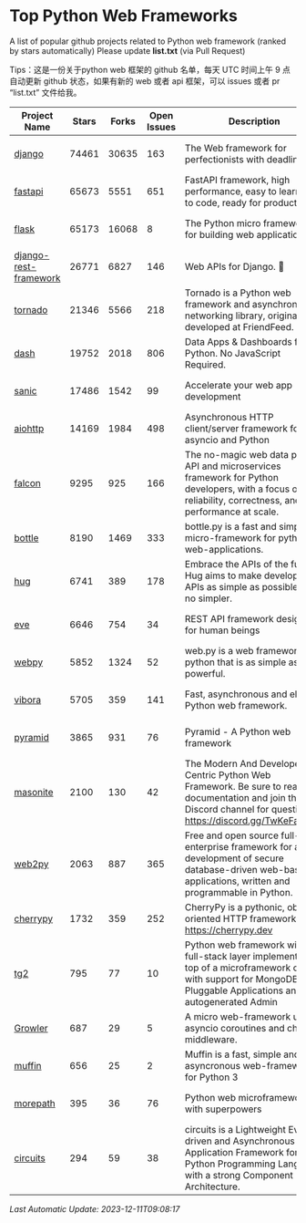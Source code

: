 # Top Python Web Frameworks
A list of popular github projects related to Python web framework (ranked by stars automatically)
Please update **list.txt** (via Pull Request)

Tips：这是一份关于python web 框架的 github 名单，每天 UTC 时间上午 9 点自动更新 github 状态，如果有新的 web 或者 api 框架，可以 issues 或者 pr “list.txt” 文件给我。

| Project Name | Stars | Forks | Open Issues | Description | Last Commit |
| ------------ | ----- | ----- | ----------- | ----------- | ----------- |
| [django](https://github.com/django/django) | 74461 | 30635 | 163 | The Web framework for perfectionists with deadlines. | 2023-12-08 08:46:11 |
| [fastapi](https://github.com/tiangolo/fastapi) | 65673 | 5551 | 651 | FastAPI framework, high performance, easy to learn, fast to code, ready for production | 2023-12-06 11:34:10 |
| [flask](https://github.com/pallets/flask) | 65173 | 16068 | 8 | The Python micro framework for building web applications. | 2023-12-04 22:26:30 |
| [django-rest-framework](https://github.com/encode/django-rest-framework) | 26771 | 6827 | 146 | Web APIs for Django. 🎸 | 2023-12-06 16:44:47 |
| [tornado](https://github.com/tornadoweb/tornado) | 21346 | 5566 | 218 | Tornado is a Python web framework and asynchronous networking library, originally developed at FriendFeed. | 2023-11-29 03:18:59 |
| [dash](https://github.com/plotly/dash) | 19752 | 2018 | 806 | Data Apps & Dashboards for Python. No JavaScript Required. | 2023-12-01 19:07:19 |
| [sanic](https://github.com/sanic-org/sanic) | 17486 | 1542 | 99 |  Accelerate your web app development  | Build fast. Run fast. | 2023-12-09 20:32:42 |
| [aiohttp](https://github.com/aio-libs/aiohttp) | 14169 | 1984 | 498 | Asynchronous HTTP client/server framework for asyncio and Python | 2023-12-07 11:07:10 |
| [falcon](https://github.com/falconry/falcon) | 9295 | 925 | 166 | The no-magic web data plane API and microservices framework for Python developers, with a focus on reliability, correctness, and performance at scale. | 2023-12-05 21:29:41 |
| [bottle](https://github.com/bottlepy/bottle) | 8190 | 1469 | 333 | bottle.py is a fast and simple micro-framework for python web-applications. | 2022-09-05 15:24:52 |
| [hug](https://github.com/hugapi/hug) | 6741 | 389 | 178 | Embrace the APIs of the future. Hug aims to make developing APIs as simple as possible, but no simpler. | 2023-06-30 13:14:01 |
| [eve](https://github.com/pyeve/eve) | 6646 | 754 | 34 | REST API framework designed for human beings | 2023-07-10 07:05:49 |
| [webpy](https://github.com/webpy/webpy) | 5852 | 1324 | 52 | web.py is a web framework for python that is as simple as it is powerful.  | 2023-11-18 05:21:44 |
| [vibora](https://github.com/vibora-io/vibora) | 5705 | 359 | 141 | Fast, asynchronous and elegant Python web framework. | 2019-02-11 10:54:12 |
| [pyramid](https://github.com/Pylons/pyramid) | 3865 | 931 | 76 | Pyramid - A Python web framework | 2023-09-14 21:55:43 |
| [masonite](https://github.com/MasoniteFramework/masonite) | 2100 | 130 | 42 | The Modern And Developer Centric Python Web Framework. Be sure to read the documentation and join the Discord channel for questions: https://discord.gg/TwKeFahmPZ | 2023-12-11 00:54:04 |
| [web2py](https://github.com/web2py/web2py) | 2063 | 887 | 365 | Free and open source full-stack enterprise framework for agile development of secure database-driven web-based applications, written and programmable in Python. | 2023-11-20 03:50:24 |
| [cherrypy](https://github.com/cherrypy/cherrypy) | 1732 | 359 | 252 | CherryPy is a pythonic, object-oriented HTTP framework.      https://cherrypy.dev | 2023-08-04 13:52:17 |
| [tg2](https://github.com/TurboGears/tg2) | 795 | 77 | 10 | Python web framework with full-stack layer implemented on top of a microframework core with support for MongoDB, Pluggable Applications and autogenerated Admin | 2023-05-30 13:59:15 |
| [Growler](https://github.com/pyGrowler/Growler) | 687 | 29 | 5 | A micro web-framework using asyncio coroutines and chained middleware. | 2020-03-08 07:51:41 |
| [muffin](https://github.com/klen/muffin) | 656 | 25 | 2 | Muffin is a fast, simple and asyncronous web-framework for Python 3 | 2023-10-11 08:53:36 |
| [morepath](https://github.com/morepath/morepath) | 395 | 36 | 76 | Python web microframework with superpowers | 2022-05-29 18:09:39 |
| [circuits](https://github.com/circuits/circuits) | 294 | 59 | 38 | circuits is a Lightweight Event driven and Asynchronous Application Framework for the Python Programming Language with a strong Component Architecture. | 2023-02-07 19:39:20 |

*Last Automatic Update: 2023-12-11T09:08:17*